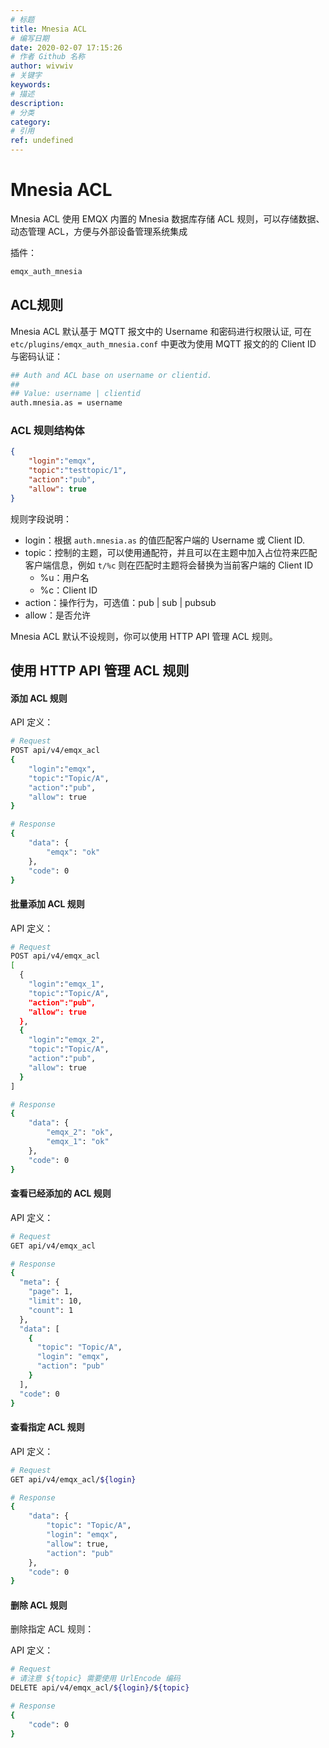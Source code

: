 ```yaml
---
# 标题
title: Mnesia ACL
# 编写日期
date: 2020-02-07 17:15:26
# 作者 Github 名称
author: wivwiv
# 关键字
keywords:
# 描述
description:
# 分类
category: 
# 引用
ref: undefined
---
```


# Mnesia ACL

Mnesia ACL 使用 EMQX 内置的 Mnesia 数据库存储 ACL 规则，可以存储数据、动态管理 ACL，方便与外部设备管理系统集成

插件：

```bash
emqx_auth_mnesia
```

## ACL规则

Mnesia ACL 默认基于 MQTT 报文中的 Username 和密码进行权限认证, 可在 `etc/plugins/emqx_auth_mnesia.conf` 中更改为使用 MQTT 报文的的 Client ID 与密码认证：

```bash
## Auth and ACL base on username or clientid.
##
## Value: username | clientid
auth.mnesia.as = username
```

### ACL 规则结构体

```json
{
	"login":"emqx",
	"topic":"testtopic/1",
	"action":"pub",
	"allow": true
}
```

规则字段说明：

- login：根据 `auth.mnesia.as` 的值匹配客户端的 Username 或 Client ID.
- topic：控制的主题，可以使用通配符，并且可以在主题中加入占位符来匹配客户端信息，例如 `t/%c` 则在匹配时主题将会替换为当前客户端的 Client ID
  - %u：用户名
  - %c：Client ID
- action：操作行为，可选值：pub | sub | pubsub
- allow：是否允许
  
Mnesia ACL 默认不设规则，你可以使用 HTTP API 管理 ACL 规则。

## 使用 HTTP API 管理 ACL 规则

#### 添加 ACL 规则

API 定义：

```bash
# Request
POST api/v4/emqx_acl
{
	"login":"emqx",
	"topic":"Topic/A",
	"action":"pub",
	"allow": true
}

# Response
{
    "data": {
        "emqx": "ok"
    },
    "code": 0
}
```

#### 批量添加 ACL 规则

API 定义：

```bash
# Request
POST api/v4/emqx_acl
[
  {
	"login":"emqx_1",
	"topic":"Topic/A",
	"action":"pub",
	"allow": true
  },
  {
    "login":"emqx_2",
    "topic":"Topic/A",
    "action":"pub",
    "allow": true
  }
]

# Response
{
    "data": {
        "emqx_2": "ok",
        "emqx_1": "ok"
    },
    "code": 0
}
```

#### 查看已经添加的 ACL 规则

API 定义：

```bash
# Request
GET api/v4/emqx_acl

# Response
{
  "meta": {
    "page": 1,
    "limit": 10,
    "count": 1
  },
  "data": [
    {
      "topic": "Topic/A",
      "login": "emqx",
      "action": "pub"
    }
  ],
  "code": 0
}
```

#### 查看指定 ACL 规则

API 定义：

```bash
# Request
GET api/v4/emqx_acl/${login}

# Response
{
    "data": {
        "topic": "Topic/A",
        "login": "emqx",
        "allow": true,
        "action": "pub"
    },
    "code": 0
}
```

#### 删除 ACL 规则

删除指定 ACL 规则：

API 定义：

```bash
# Request
# 请注意 ${topic} 需要使用 UrlEncode 编码
DELETE api/v4/emqx_acl/${login}/${topic}

# Response
{
    "code": 0
}
```